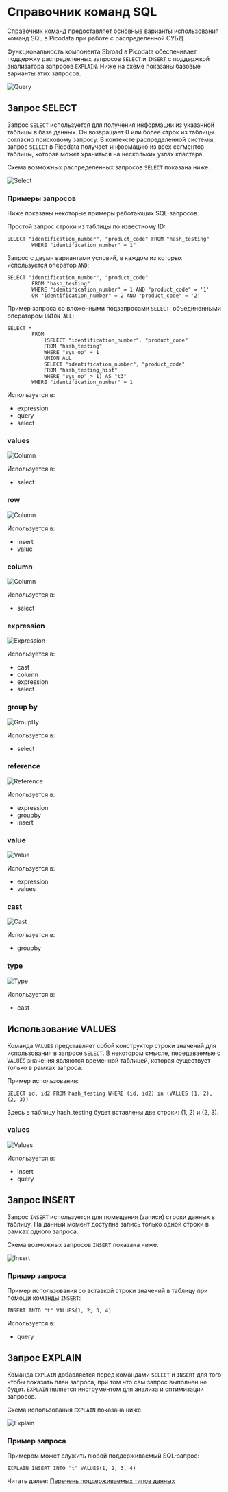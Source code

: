 # Справочник команд SQL
Справочник команд предоставляет основные варианты использования команд SQL в Picodata при работе с распределенной СУБД.

Функциональность компонента Sbroad в Picodata обеспечивает поддержку распределенных запросов `SELECT` и `INSERT` c поддержкой анализатора запросов `EXPLAIN`. Ниже на схеме показаны базовые варианты этих запросов.


![Query](ebnf/query.svg)

## Запрос SELECT

Запрос `SELECT` используется для получения информации из указанной таблицы в базе данных. Он возвращает 0 или более строк из таблицы согласно поисковому запросу. 
В контексте распределенной системы, запрос `SELECT` в Picodata получает информацию из всех сегментов таблицы, которая может храниться на нескольких узлах кластера.

Cхема возможных распределенных запросов `SELECT` показана ниже.

![Select](ebnf/select.svg)


### Примеры запросов
Ниже показаны некоторые примеры работающих SQL-запросов.

Простой запрос строки из таблицы по известному ID:

```
SELECT "identification_number", "product_code" FROM "hash_testing"
        WHERE "identification_number" = 1"
```
Запрос с двумя вариантами условий, в каждом из которых используется оператор `AND`:
```
SELECT "identification_number", "product_code"
        FROM "hash_testing"
        WHERE "identification_number" = 1 AND "product_code" = '1'
        OR "identification_number" = 2 AND "product_code" = '2'
```

Пример запроса со вложенными подзапросами `SELECT`, объединенными оператором `UNION ALL`:

```
SELECT *
        FROM
            (SELECT "identification_number", "product_code"
            FROM "hash_testing"
            WHERE "sys_op" = 1
            UNION ALL
            SELECT "identification_number", "product_code"
            FROM "hash_testing_hist"
            WHERE "sys_op" > 1) AS "t3"
        WHERE "identification_number" = 1
```


Используется в:

* expression
* query
* select

### **values**

![Column](ebnf/values.svg)


Используется в:
* select


### **row**

![Column](ebnf/row.svg)


Используется в:
* insert
* value


### **column**

![Column](ebnf/column.svg)



Используется в:

* select

### **expression**

![Expression](ebnf/expression.svg)



Используется в:

* cast
* column
* expression
* select

### **group by**

![GroupBy](ebnf/groupby.svg)



Используется в:

* select

### **reference**

![Reference](ebnf/reference.svg)



Используется в:

* expression
* groupby
* insert



### **value**

![Value](ebnf/value.svg)



Используется в:

* expression
* values

### **cast**

![Cast](ebnf/cast.svg)



Используется в:

* groupby

### **type**

![Type](ebnf/type.svg)



Используется в:

* cast

## Использование VALUES
Команда `VALUES` представляет собой конструктор строки значений для
использования в запросе `SELECT`. В некотором смысле,
передаваемые с `VALUES` значения являются временной таблицей, которая
существует только в рамках запроса.

Пример использования:
```
SELECT id, id2 FROM hash_testing WHERE (id, id2) in (VALUES (1, 2), (2, 3))
```
Здесь в таблицу hash_testing будет вставлены две строки: (1, 2) и (2, 3).


### **values**

![Values](ebnf/values.svg)

Используется в:

* insert
* query

## Запрос INSERT
Запрос `INSERT` используется для помещения (записи) строки данных в
таблицу. На данный момент доступна запись только одной строки в рамках
одного запроса.

Схема возможных запросов `INSERT` показана ниже.


![Insert](ebnf/insert.svg)

### Пример запроса
Пример использования со вставкой строки значений в таблицу при помощи команды `INSERT`:

```
INSERT INTO "t" VALUES(1, 2, 3, 4)
```

Используется в:

* query


## Запрос EXPLAIN
Команда `EXPLAIN` добавляется перед командами `SELECT` и `INSERT` для того
чтобы показать план запроса, при том что сам запрос выполнен не будет.
`EXPLAIN` является инструментом для анализа и оптимизации запросов.

Схема использования `EXPLAIN` показана ниже.


![Explain](ebnf/explain.svg)

### Пример запроса
Примером может служить любой поддерживаемый SQL-запрос:

```
EXPLAIN INSERT INTO "t" VALUES(1, 2, 3, 4)
```

Читать далее: [Перечень поддерживаемых типов данных](../sql_datatypes)
<!-- ebnf source: https://git.picodata.io/picodata/picodata/sbroad/-/blob/main/doc/sql/query.ebnf -->
